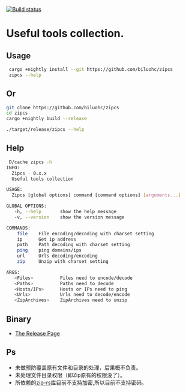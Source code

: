 [![Build status](https://travis-ci.org/biluohc/zipcs.svg?branch=master)](https://github.com/biluohc/zipcs)

# Useful tools collection.

## Usage

```sh
 cargo +nightly install --git https://github.com/biluohc/zipcs 
 zipcs --help
 ```

## Or
```sh
git clone https://github.com/biluohc/zipcs  
cd zipcs 
cargo +nightly build --release

./target/release/zipcs --help
```
## Help
```sh
 D/cache zipcs -h
INFO:
  Zipcs - 0.x.x
  Useful tools collection

USAGE:
  Zipcs [global options] command [command options] [arguments...]

GLOBAL OPTIONS:
   -h, --help       show the help message
   -v, --version    show the version message

COMMANDS:
    file    File encoding/decoding with charset setting
    ip      Get ip address
    path    Path decoding with charset setting
    ping    ping domains/ips
    url     Urls decoding/encoding
    zip     Unzip with charset setting

ARGS:
   <Files>          Files need to encode/decode
   <Paths>          Paths need to decode
   <Hosts/IPs>      Hosts or IPs need to ping
   <Urls>           Urls need to decode/encode
   <ZipArchives>    ZipArchives need to unzip
```

## Binary

* [The Release Page](https://github.com/biluohc/zipcs/releases)  

## Ps
* 未做预防覆盖原有文件和目录的处理，后果概不负责。
* 未处理文件目录权限（即Zip原有的权限没了）。
* 所依赖的[zip-rs](https://github.com/mvdnes/zip-rs)库目前不支持加密,所以目前不支持密码。
